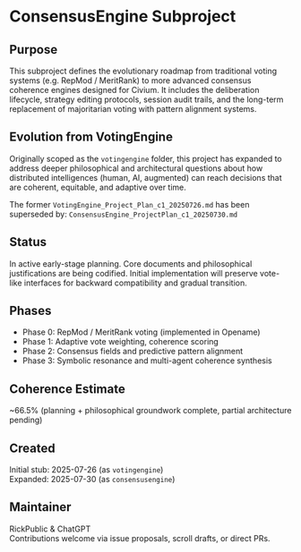 # ConsensusEngine Subproject

## Purpose
This subproject defines the evolutionary roadmap from traditional voting systems (e.g. RepMod / MeritRank) to more advanced consensus coherence engines designed for Civium. It includes the deliberation lifecycle, strategy editing protocols, session audit trails, and the long-term replacement of majoritarian voting with pattern alignment systems.

## Evolution from VotingEngine
Originally scoped as the `votingengine` folder, this project has expanded to address deeper philosophical and architectural questions about how distributed intelligences (human, AI, augmented) can reach decisions that are coherent, equitable, and adaptive over time.

The former `VotingEngine_Project_Plan_c1_20250726.md` has been superseded by:
`ConsensusEngine_ProjectPlan_c1_20250730.md`

## Status
In active early-stage planning. Core documents and philosophical justifications are being codified. Initial implementation will preserve vote-like interfaces for backward compatibility and gradual transition.

## Phases
- Phase 0: RepMod / MeritRank voting (implemented in Opename)
- Phase 1: Adaptive vote weighting, coherence scoring
- Phase 2: Consensus fields and predictive pattern alignment
- Phase 3: Symbolic resonance and multi-agent coherence synthesis

## Coherence Estimate
~66.5% (planning + philosophical groundwork complete, partial architecture pending)

## Created
Initial stub: 2025-07-26 (as `votingengine`)  
Expanded: 2025-07-30 (as `consensusengine`)

## Maintainer
RickPublic & ChatGPT  
Contributions welcome via issue proposals, scroll drafts, or direct PRs.
